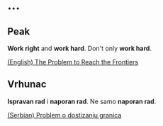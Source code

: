 # ...

## Peak

**Work right** and **work hard**. Don't only **work hard**.

[(English) The Problem to Reach the Frontiers](./problem-to-reach-the-frontiers.md)

## Vrhunac

**Ispravan rad** i **naporan rad**. Ne samo **naporan rad**.

[(Serbian) Problem o dostizanju granica](./problem-o-dostizanju-granica.md)
